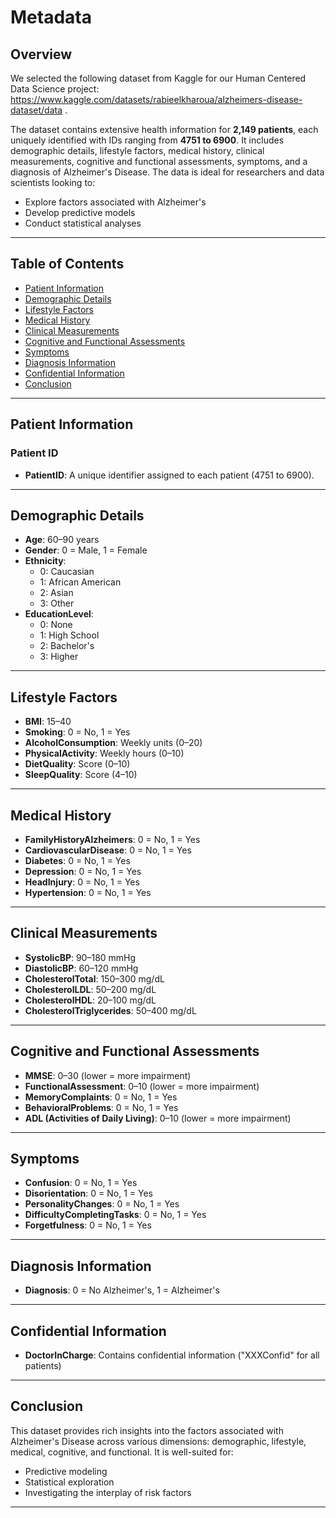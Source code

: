 # Metadata

## Overview

We selected the following dataset from Kaggle for our Human Centered Data Science project: https://www.kaggle.com/datasets/rabieelkharoua/alzheimers-disease-dataset/data .

The dataset contains extensive health information for **2,149 patients**, each uniquely identified with IDs ranging from **4751 to 6900**. It includes demographic details, lifestyle factors, medical history, clinical measurements, cognitive and functional assessments, symptoms, and a diagnosis of Alzheimer's Disease. The data is ideal for researchers and data scientists looking to:
- Explore factors associated with Alzheimer's
- Develop predictive models
- Conduct statistical analyses

---

## Table of Contents
- [Patient Information](#patient-information)
- [Demographic Details](#demographic-details)
- [Lifestyle Factors](#lifestyle-factors)
- [Medical History](#medical-history)
- [Clinical Measurements](#clinical-measurements)
- [Cognitive and Functional Assessments](#cognitive-and-functional-assessments)
- [Symptoms](#symptoms)
- [Diagnosis Information](#diagnosis-information)
- [Confidential Information](#confidential-information)
- [Conclusion](#conclusion)

---

## Patient Information

### Patient ID
- **PatientID**: A unique identifier assigned to each patient (4751 to 6900).

---

## Demographic Details
- **Age**: 60–90 years  
- **Gender**: 0 = Male, 1 = Female  
- **Ethnicity**:
  - 0: Caucasian  
  - 1: African American  
  - 2: Asian  
  - 3: Other  
- **EducationLevel**:
  - 0: None  
  - 1: High School  
  - 2: Bachelor's  
  - 3: Higher  

---

## Lifestyle Factors
- **BMI**: 15–40  
- **Smoking**: 0 = No, 1 = Yes  
- **AlcoholConsumption**: Weekly units (0–20)  
- **PhysicalActivity**: Weekly hours (0–10)  
- **DietQuality**: Score (0–10)  
- **SleepQuality**: Score (4–10)  

---

## Medical History
- **FamilyHistoryAlzheimers**: 0 = No, 1 = Yes  
- **CardiovascularDisease**: 0 = No, 1 = Yes  
- **Diabetes**: 0 = No, 1 = Yes  
- **Depression**: 0 = No, 1 = Yes  
- **HeadInjury**: 0 = No, 1 = Yes  
- **Hypertension**: 0 = No, 1 = Yes  

---

## Clinical Measurements
- **SystolicBP**: 90–180 mmHg  
- **DiastolicBP**: 60–120 mmHg  
- **CholesterolTotal**: 150–300 mg/dL  
- **CholesterolLDL**: 50–200 mg/dL  
- **CholesterolHDL**: 20–100 mg/dL  
- **CholesterolTriglycerides**: 50–400 mg/dL  

---

## Cognitive and Functional Assessments
- **MMSE**: 0–30 (lower = more impairment)  
- **FunctionalAssessment**: 0–10 (lower = more impairment)  
- **MemoryComplaints**: 0 = No, 1 = Yes  
- **BehavioralProblems**: 0 = No, 1 = Yes  
- **ADL (Activities of Daily Living)**: 0–10 (lower = more impairment)  

---

## Symptoms
- **Confusion**: 0 = No, 1 = Yes  
- **Disorientation**: 0 = No, 1 = Yes  
- **PersonalityChanges**: 0 = No, 1 = Yes  
- **DifficultyCompletingTasks**: 0 = No, 1 = Yes  
- **Forgetfulness**: 0 = No, 1 = Yes  

---

## Diagnosis Information
- **Diagnosis**: 0 = No Alzheimer's, 1 = Alzheimer's  

---

## Confidential Information
- **DoctorInCharge**: Contains confidential information ("XXXConfid" for all patients)

---

## Conclusion
This dataset provides rich insights into the factors associated with Alzheimer's Disease across various dimensions: demographic, lifestyle, medical, cognitive, and functional. It is well-suited for:
- Predictive modeling
- Statistical exploration
- Investigating the interplay of risk factors

---

